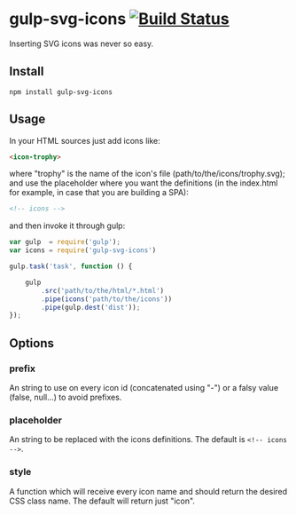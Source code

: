 gulp-svg-icons [![Build Status](https://travis-ci.org/coma/gulp-svg-icons.png?branch=master)](https://travis-ci.org/coma/gulp-svg-icons)
==============

Inserting SVG icons was never so easy.

Install
-------

```
npm install gulp-svg-icons
```

Usage
-----

In your HTML sources just add icons like:

```html
<icon-trophy>
```

where "trophy" is the name of the icon's file (path/to/the/icons/trophy.svg); and use the placeholder where you want the definitions (in the index.html for example, in case that you are building a SPA):

```html
<!-- icons -->
```

and then invoke it through gulp:

```javascript
var gulp  = require('gulp');
var icons = require('gulp-svg-icons')

gulp.task('task', function () {

    gulp
    	.src('path/to/the/html/*.html')
        .pipe(icons('path/to/the/icons'))
        .pipe(gulp.dest('dist'));
});
```

Options
-------

### prefix

An string to use on every icon id (concatenated using "-") or a falsy value (false, null...) to avoid prefixes.

### placeholder

An string to be replaced with the icons definitions. The default is ```<!-- icons -->```.

### style

A function which will receive every icon name and should return the desired CSS class name. The default will return just "icon".
